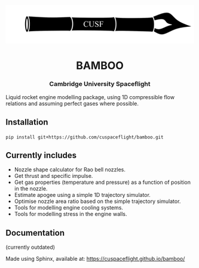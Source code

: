 <p align="center">
	<img width="600px" src="img/logo.png">
	<h1 align="center">BAMBOO</h1>
	<h3 align="center">Cambridge University Spaceflight</h3>
</p>

Liquid rocket engine modelling package, using 1D compressible flow relations and assuming perfect gases where possible.

## Installation
`pip install git+https://github.com/cuspaceflight/bamboo.git`

## Currently includes
- Nozzle shape calculator for Rao bell nozzles.
- Get thrust and specific impulse.
- Get gas properties (temperature and pressure) as a function of position in the nozzle.
- Estimate apogee using a simple 1D trajectory simulator.
- Optimise nozzle area ratio based on the simple trajectory simulator.
- Tools for modelling engine cooling systems.
- Tools for modelling stress in the engine walls.

## Documentation
(currently outdated)

Made using Sphinx, available at: 
https://cuspaceflight.github.io/bamboo/

